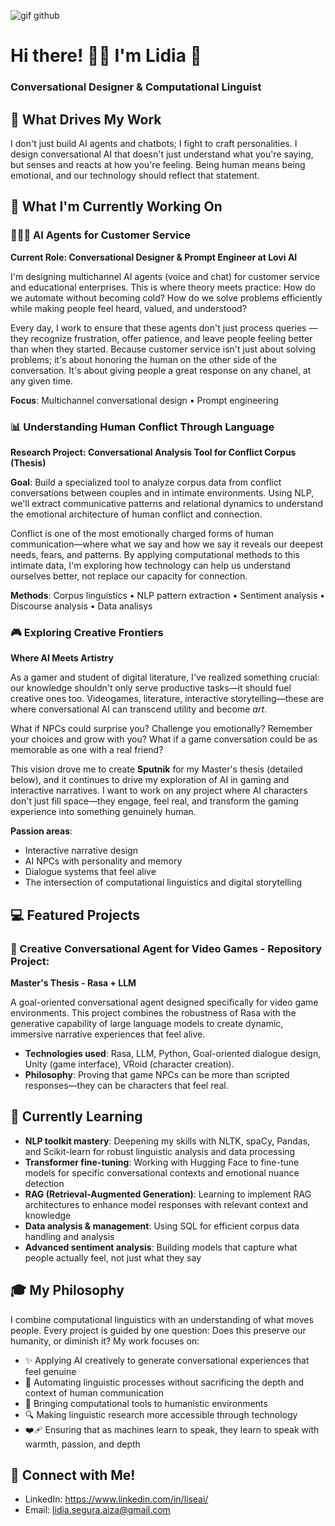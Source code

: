 ![gif github](https://github.com/user-attachments/assets/9f14bfd0-5262-4edc-b273-d30db01494ca)

# Hi there! 👋🏻 I'm Lidia 💌
### Conversational Designer & Computational Linguist 

## 🌟 What Drives My Work

I don't just build AI agents and chatbots; I fight to craft personalities. I design conversational AI that doesn't just understand what you're saying, but senses and reacts at how you're feeling. Being human means being emotional, and our technology should reflect that statement.

## 📑 What I'm Currently Working On

### 👩🏻‍💻 AI Agents for Customer Service
**Current Role: Conversational Designer & Prompt Engineer at Lovi AI**

I'm designing multichannel AI agents (voice and chat) for customer service and educational enterprises. This is where theory meets practice: How do we automate without becoming cold? How do we solve problems efficiently while making people feel heard, valued, and understood? 

Every day, I work to ensure that these agents don't just process queries — they recognize frustration, offer patience, and leave people feeling better than when they started. Because customer service isn't just about solving problems; it's about honoring the human on the other side of the conversation. It's about giving people a great response on any chanel, at any given time.

**Focus**: Multichannel conversational design • Prompt engineering 

### 📊 Understanding Human Conflict Through Language
**Research Project: Conversational Analysis Tool for Conflict Corpus (Thesis)**

**Goal**: Build a specialized tool to analyze corpus data from conflict conversations between couples and in intimate environments. Using NLP, we'll extract communicative patterns and relational dynamics to understand the emotional architecture of human conflict and connection.

Conflict is one of the most emotionally charged forms of human communication—where what we say and how we say it reveals our deepest needs, fears, and patterns. By applying computational methods to this intimate data, I'm exploring how technology can help us understand ourselves better, not replace our capacity for connection.

**Methods**: Corpus linguistics • NLP pattern extraction • Sentiment analysis • Discourse analysis • Data analisys

### 🎮 Exploring Creative Frontiers
**Where AI Meets Artistry**

As a gamer and student of digital literature, I've realized something crucial: our knowledge shouldn't only serve productive tasks—it should fuel creative ones too. Videogames, literature, interactive storytelling—these are where conversational AI can transcend utility and become *art*.

What if NPCs could surprise you? Challenge you emotionally? Remember your choices and grow with you? What if a game conversation could be as memorable as one with a real friend?

This vision drove me to create **Sputnik** for my Master's thesis (detailed below), and it continues to drive my exploration of AI in gaming and interactive narratives. I want to work on any project where AI characters don't just fill space—they engage, feel real, and transform the gaming experience into something genuinely human.

**Passion areas**: 
* Interactive narrative design
* AI NPCs with personality and memory
* Dialogue systems that feel alive
* The intersection of computational linguistics and digital storytelling

## 💻 Featured Projects

### 👾 Creative Conversational Agent for Video Games - Repository Project:

**Master's Thesis - Rasa + LLM**

A goal-oriented conversational agent designed specifically for video game environments. This project combines the robustness of Rasa with the generative capability of large language models to create dynamic, immersive narrative experiences that feel alive.

- **Technologies used**: Rasa, LLM, Python, Goal-oriented dialogue design, Unity (game interface), VRoid (character creation).
- **Philosophy**: Proving that game NPCs can be more than scripted responses—they can be characters that feel real.

## 🌱 Currently Learning

* **NLP toolkit mastery**: Deepening my skills with NLTK, spaCy, Pandas, and Scikit-learn for robust linguistic analysis and data processing
* **Transformer fine-tuning**: Working with Hugging Face to fine-tune models for specific conversational contexts and emotional nuance detection
* **RAG (Retrieval-Augmented Generation)**: Learning to implement RAG architectures to enhance model responses with relevant context and knowledge
* **Data analysis & management**: Using SQL for efficient corpus data handling and analysis
* **Advanced sentiment analysis**: Building models that capture what people actually feel, not just what they say

## 🎓 My Philosophy

I combine computational linguistics with an understanding of what moves people. Every project is guided by one question: Does this preserve our humanity, or diminish it?
My work focuses on:

- ✨ Applying AI creatively to generate conversational experiences that feel genuine
- 🔧 Automating linguistic processes without sacrificing the depth and context of human communication
- 👥 Bringing computational tools to humanistic environments
- 🔍 Making linguistic research more accessible through technology
- ❤️‍🩹 Ensuring that as machines learn to speak, they learn to speak with warmth, passion, and depth

## 💌 Connect with Me!

- LinkedIn: https://www.linkedin.com/in/liseai/
- Email: lidia.segura.aiza@gmail.com
